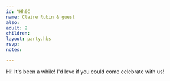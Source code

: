 ```yaml
---
id: YHh6C
name: Claire Rubin & guest
also:
adult: 2
children:
layout: party.hbs
rsvp:
notes:

---
```


Hi! It's been a while! I'd love if you could come celebrate with us!
